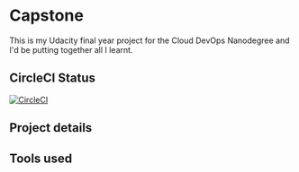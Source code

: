 # Capstone

This is my Udacity final year project for the Cloud DevOps Nanodegree and I'd be putting together all I learnt.

## CircleCI Status
[![CircleCI](https://circleci.com/gh/adenicole/Capstone/tree/main.svg?style=svg)](https://circleci.com/gh/adenicole/Capstone/tree/main)

## Project details


## Tools used

